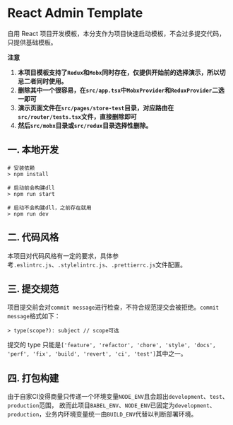 # React Admin Template

自用 React 项目开发模板，本分支作为项目快速启动模板，不会过多提交代码，只提供基础模板。

**注意**
1. **本项目模板支持了`Redux`和`Mobx`同时存在，仅提供开始前的选择演示，所以切忌二者同时使用。**
2. **删除其中一个很容易，在`src/app.tsx`中`MobxProvider`和`ReduxProvider`二选一即可**
3. **演示页面文件在`src/pages/store-test`目录，对应路由在`src/router/tests.tsx`文件，直接删除即可**
4. **然后`src/mobx`目录或`src/redux`目录选择性删除。**

## 一. 本地开发

```shell script
# 安装依赖
> npm install

# 启动前会构建dll
> npm run start

# 启动不会构建dll，之前存在就用
> npm run dev
```

## 二. 代码风格

本项目对代码风格有一定的要求，具体参考`.eslintrc.js`、`.stylelintrc.js`、`.prettierrc.js`文件配置。

## 三. 提交规范

项目提交前会对`commit message`进行检查，不符合规范提交会被拒绝。`commit message`格式如下：

```
> type(scope?): subject // scope可选
```

提交的 type 只能是`['feature', 'refactor', 'chore', 'style', 'docs', 'perf', 'fix', 'build', 'revert', 'ci', 'test']`其中之一。

## 四. 打包构建

由于自家CI没得商量只传递一个环境变量`NODE_ENV`且会超出`development`、`test`、`production`范围，
故而此项目`BABEL_ENV`、`NODE_ENV`已固定为`development`、`production`，业务内环境变量统一由`BUILD_ENV`代替以判断部署环境。